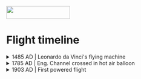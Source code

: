 <a href='https://view-on-whenhub.herokuapp.com/load_widget'><img src='https://view-on-whenhub.herokuapp.com/static/view-on-whenhub-button.png' height='34' width='168'></a>

<h1>Flight timeline</h1>

<details>
  <summary>
  1485 AD | Leonardo da Vinci's flying machine
  </summary>
  <blockquote>

Of Leonardo da Vinci’s many areas of study, perhaps this Renaissance man’s favorite was the area of aviation. Da Vinci seemed truly excited by the possibility of people soaring through the skies like birds.

One of da Vinci’s most famous inventions, the flying machine (also known as the "ornithopter") ideally displays his powers of observation and imagination, as well as his enthusiasm for the potential of flight. The design for this invention is clearly inspired by the flight of winged animals, which da Vinci hoped to replicate. In fact, in his notes, he mentions bats, kites and birds as sources of inspiration.

Read more <a href='http://www.da-vinci-inventions.com/flying-machine.aspx'>here</a>.
  </blockquote>
</details>


<details>
  <summary>
  1785 AD | Eng. Channel crossed in hot air balloon
  </summary>
  <blockquote>

Frenchman Jean-Pierre Blanchard and American John Jeffries travel from Dover, England, to Calais, France, in a gas balloon, becoming the first to cross the English Channel by air. The two men nearly crashed into the Channel along the way, however, as their balloon was weighed down by extraneous supplies such as anchors, a nonfunctional hand-operated propeller, and silk-covered oars with which they hoped they could row their way through the air. Just before reaching the French coast, the two balloonists were forced to throw nearly everything out of the balloon, and Blanchard even threw his trousers over the side in a desperate, but apparently successful, attempt to lighten the ship.

Read more <a href='http://www.history.com/this-day-in-history/across-the-english-channel-in-a-balloon'>here</a>.
  </blockquote>
</details>

<details>
  <summary>
  1903 AD | First powered flight
  </summary>
  <blockquote>

On December 17, 1903, Orville Wright piloted the first powered airplane 20 feet above a wind-swept beach in North Carolina. The flight lasted 12 seconds and covered 120 feet. Three more flights were made that day with Orville's brother Wilbur piloting the record flight lasting 59 seconds over a distance of 852 feet.

Read more <a href='http://www.eyewitnesstohistory.com/wright.htm'>here</a>.
  </blockquote>
</details>
